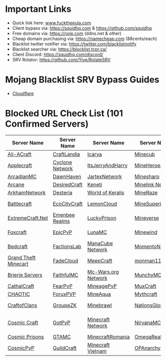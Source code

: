 # Important Links
- Quick link here: www.fucktheeula.com
- Client bypass via: https://squidhq.com & https://github.com/squidhq
- Free domains via: https://noip.com (ddns.net & other)
- Cheap domain purchasing via: https://namecheap.com (88cents/each)
- Blacklist twitter notifier via: https://twitter.com/blacklistnotify
- Blacklist searcher via: https://blocklist.tcpr.ca/
- Client Discord: https://squidhq.com/discord/
- SRV Rotator: https://github.com/Yive/RotateSRV

# Mojang Blacklist SRV Bypass Guides
- [Cloudflare](https://github.com/EcoCityCraft/MojangBlacklist/blob/master/SRV-Guides/CLOUDFLARE.md)

# Blocked URL Check List (101 Confirmed Servers)

Server Name                             | Server Name                              | Server Name                                   | Server Name                           | Server Name                           | Server Name
--------------------------------------- | ---------------------------------------- | --------------------------------------------- | ------------------------------------- | ------------------------------------- | ------------------------------------- 
[Ali-ACraft][mc.aliacraft.net]          | [CraftLandia][jogar.craftlandia.com.br]  | [Icarya][play.icarya.fr]                      | [Minecub][mc.minecub.es]              | [OPCraft][opcraft.net]                | [Skyblock.xyz][skyblock.xyz]
[Applecraft][play.applecraft.org]       | [Cyclone Network][cyclonenetwork.org]    | [ItsJerryAndHarry][itsjerryandharry.com]      | [MineHeroes][mineheroes.net]          | [OPMines][opmines.net]                | [Skyblocky][skyblocky.com]
[ArcadianMC][play.arcadianmc.com]       | [DawnHaven][play.dawnhaven.net]          | [JartexNetwork][play.jartexnetwork.com]       | [Minesharp][play.minesharp.net]       | [OriginMC][originmc.org]              | [SkyCalypso.DE][skycalypso.de]
[Arcane][arcane.cc]                     | [DesiredCraft][mc.desiredcraft.net]      | [Keneti][play.keneti.com]                     | [Minelink Network][play.minelink.net] | [ParadiseMC][play.paradise-mc.net]    | [Skywars][skywars.com]
[ArkhamNetwork][arkhamnetwork.org]      | [Desteria][pvp.desteria.com]             | [World of Keralis][play.keralis.net]          | [MineRaze][play.mineraze.us]          | [PhanaticMC][phanaticmc.com]          | [SlabCraft][mc.slabcraft.net]
[Battlecraft][battlecraft.eu]           | [EcoCityCraft][ecocitycraft.com]         | [LemonCloud][lemoncloud.org]                  | [MineSuperior][play.minesuperior.com] | [Pika-Network][play.pika-network.net] | [SurvivalDub][mc.survivaldub.com]
[ExtremeCraft.Net][extremecraft.net]    | [Emenbee Realms][emenbee.net]            | [LuckyPrison][luckyprison.com]                | [Mineverse][mineverse.com]            | [Pitforge][pitforge.com]              | [TeamExtreme][play.teamextrememc.com]
[Foxcraft][mcfoxcraft.com]              | [EpicPvP][epicpvp.eu]                    | [LunaMC][play.lunamc.fr]                      | [Minewind][mc.minewind.com]           | [PrimeMC][primemc.org]                | [The Reeve Network][play.reevemc.com]
[Bedcraft][ftb.bedcraft.eu]             | [FactionsLab][play.factionslab.com]      | [ManaCube Network][play.manacube.com]         | [MomentoNetwork][momentonetwork.net]  | [Purple Prison][purpleprison.net]     | [TheSquadMC][play.thesquadmc.net]
[Grand Theft Minecart][grandtheftmc.net]| [FadeCloud][fadecloud.com]               | [MeepCraft][meepcraft.com]                    | [monman11][monman11.com]              | [PvPingMC][play.pvpingmc.org]         | [Thronecraft][play.thronecraft.org]
[Brierie Servers][brierie.net]          | [FaithfulMC][faithfulmc.com]             | [Mc-Wars.org Network][mc-wars.org]            | [MunchyMC][munchymc.com]              | [PvP-WarCraft][mc.pvp-warcraft.eu]    | [Twerion][twerion.net]
[CathalCraft][mc.cathalcraft.com]       | [FearPvP][fearpvp.com]                   | [MineagePvP][play.mineagepvp.com]             | [MuxCraft][muxcraft.eu]               | [RebirthCraft][play.rebirthcraft.net] | [VelocityMC][play.velocity-mc.com]
[CHAOTIC][chaoticprison.org]            | [ForuxPVP][play.foruxpvp.com]            | [MineAqua][mc.mineaquatm.net]                 | [Mythcraft][play.mythcraftpvp.com]    | [SaicoPVP][saicopvp.com]              | [VindexCraft][play.vindexcraft.com]
[CraftofClans][play.craftofclans.net]   | [GroupeZK][play.groupezk.fr]             | [Minebrawl][minebrawl.org]                    | [NationsGlory][nationsglory.fr]       | [Savage Games][savage.games]          | [VoidRealms][voidrealms.net]
[Cosmic Craft][play.cosmicmc.com]       | [GotPvP][gotpvp.com]                     | [Minecraft Network][minecartmc.com]           | [NirvanaMC][play.nirvanamc.com]       | [The Skyblock Hub][sb-hub.com]        | [Wyvern Network][play.wyvernnetwork.com]
[Cosmic Prisons][cosmicprisons.com]     | [GTAMC][play.gtamc.net]                  | [MinecraftRomania][play.minecraft-romania.ro] | [OmegaRealm][omegarealm.com]          | [Shaded][play.shaded.gg]              | [Yay Mc][yaymc.com]
[CosmicPvP][cosmicpvp.com]              | [GuildCraft][play.guildcraft.org]        | [Minecraft Vietnam][sv.minefc.com]            | [OPAnarchy][opanarchy.com]            | [Skyblock.net][skyblock.net]          |

[mc.aliacraft.net]:          http://use.gameapis.net/mc/extra/blockedservers/check/mc.aliacraft.net
[play.applecraft.org]:       http://use.gameapis.net/mc/extra/blockedservers/check/play.applecraft.org
[play.arcadianmc.com]:       http://use.gameapis.net/mc/extra/blockedservers/check/play.arcadianmc.com,arcadianmc.com,mc.arcadianmc.com
[arcane.cc]:                 http://use.gameapis.net/mc/extra/blockedservers/check/arcane.cc,mc.arcane.cc
[arkhamnetwork.org]:         http://use.gameapis.net/mc/extra/blockedservers/check/arkhamnetwork.org,mc.arkhamnetwork.org,play.arkhamnetwork.org,playmc.mx
[battlecraft.eu]:            http://use.gameapis.net/mc/extra/blockedservers/check/battlecraft.eu,mc.battlecraft.eu
[ftb.bedcraft.eu]:           http://use.gameapis.net/mc/extra/blockedservers/check/ftb.bedcraft.eu
[brierie.net]:               http://use.gameapis.net/mc/extra/blockedservers/check/modernsky.brierie.net,dw20new.brierie.net,horizons3.brierie.net,mc.brierie.net,revelation.brierie.net,project.brierie.net,age.brierie.net,beyond.brierie.net,sf3.brierie.net,direwolf20.brierie.net,hermitpack.brierie.net,infinitylite.brierie.net,fv.brierie.net,titan.brierie.net,simplelife.brierie.net,departed.brierie.net,dw20.brierie.co,horizons.brierie.net,inf.brierie.net,lite3.brierie.net,mq.brierie.net,sf2.brierie.net,unleashed.brierie.net,lobby.brierie.net,sevtech.brierie.net
[mc.cathalcraft.com]:        http://use.gameapis.net/mc/extra/blockedservers/check/mc.cathalcraft.com,sky.cathalcraft.com
[chaoticprison.org]:         http://use.gameapis.net/mc/extra/blockedservers/check/chaoticprison.org
[play.craftofclans.net]:     http://use.gameapis.net/mc/extra/blockedservers/check/play.craftofclans.net
[play.cosmicmc.com]:         http://use.gameapis.net/mc/extra/blockedservers/check/play.cosmicmc.com,mc.cosmicmc.com
[cosmicprisons.com]:         http://use.gameapis.net/mc/extra/blockedservers/check/cosmicprisons.com
[cosmicpvp.com]:             http://use.gameapis.net/mc/extra/blockedservers/check/cosmicpvp.com,proxypipe.cosmicpvp.com,play.cosmicpvp.com
[jogar.craftlandia.com.br]:  http://use.gameapis.net/mc/extra/blockedservers/check/jogar.craftlandia.com.br
[cyclonenetwork.org]:        http://use.gameapis.net/mc/extra/blockedservers/check/cyclonenetwork.org,op.cyclonenetwork.org,play.cyclonenetwork.org,mc.cyclonenetwork.org
[play.dawnhaven.net]:        http://use.gameapis.net/mc/extra/blockedservers/check/play.dawnhaven.net
[mc.desiredcraft.net]:       http://use.gameapis.net/mc/extra/blockedservers/check/mc.desiredcraft.net
[pvp.desteria.com]:          http://use.gameapis.net/mc/extra/blockedservers/check/pvp.desteria.com,desteria.com,play.desteria.com
[ecocitycraft.com]:          http://use.gameapis.net/mc/extra/blockedservers/check/ecocitycraft.com,mc.ecocitycraft.com,play.ecocitycraft.com,eccgamers.com,mc.eccgamers.com,play.eccgamers.com,aemservers.net,mc.aemservers.net,play.aemservers.net
[emenbee.net]:               http://use.gameapis.net/mc/extra/blockedservers/check/emenbee.net,mc.emenbee.net
[epicpvp.eu]:                http://use.gameapis.net/mc/extra/blockedservers/check/epicpvp.eu,clashmc.eu
[extremecraft.net]:          http://use.gameapis.net/mc/extra/blockedservers/check/extremecraft.net,play.extremecraft.net,mc.extremecraft.net
[play.factionslab.com]:      http://use.gameapis.net/mc/extra/blockedservers/check/play.factionslab.com,factionslab.com
[fadecloud.com]:             http://use.gameapis.net/mc/extra/blockedservers/check/fadecloud.com,play.fadecloud.com
[faithfulmc.com]:            http://use.gameapis.net/mc/extra/blockedservers/check/faithfulmc.com,play.faithfulmc.com
[fearpvp.com]:               http://use.gameapis.net/mc/extra/blockedservers/check/fearpvp.com,play.fearpvp.com,mc.fearpvp.com
[play.foruxpvp.com]:         http://use.gameapis.net/mc/extra/blockedservers/check/play.foruxpvp.com
[mcfoxcraft.com]:            http://use.gameapis.net/mc/extra/blockedservers/check/mcfoxcraft.com,play.mcfoxcraft.com
[play.groupezk.fr]:          http://use.gameapis.net/mc/extra/blockedservers/check/play.groupezk.fr,gzk.bmqt.fr,play.groupezk.com
[grandtheftmc.net]:          http://use.gameapis.net/mc/extra/blockedservers/check/play.grandtheftmc.net,mc.grandtheftmc.net,mc-gtm.net,play.mc-gtm.net,mc.mc-gtm.net
[gotpvp.com]:                http://use.gameapis.net/mc/extra/blockedservers/check/gotpvp.com,play.gotpvp.com
[play.gtamc.net]:            http://use.gameapis.net/mc/extra/blockedservers/check/play.gtamc.net
[play.guildcraft.org]:       http://use.gameapis.net/mc/extra/blockedservers/check/play.guildcraft.org
[play.icarya.fr]:            http://use.gameapis.net/mc/extra/blockedservers/check/play.icarya.fr,icarya.fr
[itsjerryandharry.com]:      http://use.gameapis.net/mc/extra/blockedservers/check/itsjerryandharry.com,play.itsjerryandharry.com,mc.itsjerryandharry.com
[play.jartexnetwork.com]:    http://use.gameapis.net/mc/extra/blockedservers/check/play.jartexnetwork.com,mc.jartexnetwork.com,jartexnetwork.com
[play.keneti.com]:           http://use.gameapis.net/mc/extra/blockedservers/check/play.keneti.com
[play.keralis.net]:          http://use.gameapis.net/mc/extra/blockedservers/check/play.keralis.net
[lemoncloud.org]:            http://use.gameapis.net/mc/extra/blockedservers/check/lemoncloud.org,play.lemoncloud.org
[luckyprison.com]:           http://use.gameapis.net/mc/extra/blockedservers/check/luckyprison.com,play.luckyprison.com
[play.lunamc.fr]:            http://use.gameapis.net/mc/extra/blockedservers/check/play.lunamc.fr,play.horizonmc.fr
[play.manacube.com]:         http://use.gameapis.net/mc/extra/blockedservers/check/play.manacube.com,manacube.com,mc.manacube.com,play.minevast.com,mc.minevast.com,minevast.com
[meepcraft.com]:             http://use.gameapis.net/mc/extra/blockedservers/check/meepcraft.com
[mc-wars.org]:               http://use.gameapis.net/mc/extra/blockedservers/check/mc-wars.org
[play.mineagepvp.com]:       http://use.gameapis.net/mc/extra/blockedservers/check/play.mineagepvp.com,mc.mineagepvp.com,mineagepvp.com
[mc.mineaquatm.net]:         http://use.gameapis.net/mc/extra/blockedservers/check/mc.mineaquatm.net
[minebrawl.org]:             http://use.gameapis.net/mc/extra/blockedservers/check/minebrawl.org
[minecartmc.com]:            http://use.gameapis.net/mc/extra/blockedservers/check/minecartmc.com,play.theminecart.com,server.theminecart.com
[play.minecraft-romania.ro]: http://use.gameapis.net/mc/extra/blockedservers/check/play.minecraft-romania.ro,original.minecraft-romania.ro,elite.minecraft-romania.ro,galaxy.minecraft-romania.ro,evo.minecraft-romania.ro
[sv.minefc.com]:             http://use.gameapis.net/mc/extra/blockedservers/check/sv.minefc.com
[mc.minecub.es]:             http://use.gameapis.net/mc/extra/blockedservers/check/mc.minecub.es,us.minecub.es,eu.minecub.es
[mineheroes.net]:            http://use.gameapis.net/mc/extra/blockedservers/check/mineheroes.net,play.mineheroes.net
[play.minesharp.net]:        http://use.gameapis.net/mc/extra/blockedservers/check/play.minesharp.net,play.minesharp.org,minesharp.net,minesharp.org,mc.minesharp.net,mc.minesharp.org
[play.minelink.net]:         http://use.gameapis.net/mc/extra/blockedservers/check/play.minelink.net
[play.mineraze.us]:          http://use.gameapis.net/mc/extra/blockedservers/check/play.mineraze.us
[play.minesuperior.com]:     http://use.gameapis.net/mc/extra/blockedservers/check/play.minesuperior.com
[mineverse.com]:             http://use.gameapis.net/mc/extra/blockedservers/check/mineverse.com,mineverse.net,mineverse.org
[mc.minewind.com]:           http://use.gameapis.net/mc/extra/blockedservers/check/mc.minewind.com,play.minewind.com
[momentonetwork.net]:        http://use.gameapis.net/mc/extra/blockedservers/check/mc.momentonetwork.net
[monman11.com]:              http://use.gameapis.net/mc/extra/blockedservers/check/monman11.com
[munchymc.com]:              http://use.gameapis.net/mc/extra/blockedservers/check/munchymc.com,play.munchymc.com,kitpvp.us,play.kitpvp.us,mc.kitpvp.us,woolwars.com,na-hg.com,play.na-hg.com,mc.na-hg.com,minecraftraid.com,mc-prison.com,mc-maze.com
[muxcraft.eu]:               http://use.gameapis.net/mc/extra/blockedservers/check/muxcraft.eu,pvp.muxcraft.eu
[play.mythcraftpvp.com]:     http://use.gameapis.net/mc/extra/blockedservers/check/play.mythcraftpvp.com
[nationsglory.fr]:           http://use.gameapis.net/mc/extra/blockedservers/check/nationsglory.fr,blue.nationsglory.fr,orange.nationsglory.fr,yellow.nationsglory.fr,white.nationsglory.fr,black.nationsglory.fr,grey.nationsglory.fr,brown.nationsglory.fr
[play.nirvanamc.com]:        http://use.gameapis.net/mc/extra/blockedservers/check/play.nirvanamc.com
[omegarealm.com]:            http://use.gameapis.net/mc/extra/blockedservers/check/omegarealm.com,mc.omegarealm.com,play.omegarealm.com
[opanarchy.com]:             http://use.gameapis.net/mc/extra/blockedservers/check/opanarchy.com,mc.opanarchy.com,play.opanarchy.com
[opcraft.net]:               http://use.gameapis.net/mc/extra/blockedservers/check/opcraft.net,play.opcraft.net,mc.opcraft.net
[opmines.net]:               http://use.gameapis.net/mc/extra/blockedservers/check/opmines.net,mc.opmines.net
[originmc.org]:              http://use.gameapis.net/mc/extra/blockedservers/check/originmc.org,pvp.originmc.org,play.originmc.org
[play.paradise-mc.net]:      http://use.gameapis.net/mc/extra/blockedservers/check/play.paradise-mc.net,paradise-mc.net
[phanaticmc.com]:            http://use.gameapis.net/mc/extra/blockedservers/check/phanaticmc.com,play.phanaticmc.com,mcskyblock.com,play.mcskyblock.com
[play.pika-network.net]:     http://use.gameapis.net/mc/extra/blockedservers/check/play.pika-network.net,play.pikacraft.eu
[pitforge.com]:              http://use.gameapis.net/mc/extra/blockedservers/check/pitforge.com
[primemc.org]:               http://use.gameapis.net/mc/extra/blockedservers/check/primemc.org,play.primemc.org
[purpleprison.net]:          http://use.gameapis.net/mc/extra/blockedservers/check/purpleprison.net
[play.pvpingmc.org]:         http://use.gameapis.net/mc/extra/blockedservers/check/play.pvpingmc.org
[mc.pvp-warcraft.eu]:        http://use.gameapis.net/mc/extra/blockedservers/check/mc.pvp-warcraft.eu
[play.rebirthcraft.net]:     http://use.gameapis.net/mc/extra/blockedservers/check/play.rebirthcraft.net
[saicopvp.com]:              http://use.gameapis.net/mc/extra/blockedservers/check/saicopvp.com,mc.saicopvp.com,play.saicopvp.com
[savage.games]:              http://use.gameapis.net/mc/extra/blockedservers/check/savage.games,skybounds.com,play.skybounds.com,play.savage.games
[sb-hub.com]:                http://use.gameapis.net/mc/extra/blockedservers/check/sb-hub.com,planetsb.net,fadedsb.com,shadowsb.com,survivalsb.com
[play.shaded.gg]:            http://use.gameapis.net/mc/extra/blockedservers/check/play.shaded.gg,shaded.gg
[skyblock.net]:              http://use.gameapis.net/mc/extra/blockedservers/check/skyblock.net,skyblock.org
[skyblock.xyz]:              http://use.gameapis.net/mc/extra/blockedservers/check/skyblock.xyz
[skyblocky.com]:             http://use.gameapis.net/mc/extra/blockedservers/check/skyblocky.com,mc.skyblocky.com,play.skyblocky.com,candycraft.org,play.candycraft.org,mc.candycraft.org
[skycalypso.de]:             http://use.gameapis.net/mc/extra/blockedservers/check/skycalypso.de
[skywars.com]:               http://use.gameapis.net/mc/extra/blockedservers/check/skywars.com
[mc.slabcraft.net]:          http://use.gameapis.net/mc/extra/blockedservers/check/mc.slabcraft.net
[mc.survivaldub.com]:        http://use.gameapis.net/mc/extra/blockedservers/check/mc.survivaldub.com
[play.teamextrememc.com]:    http://use.gameapis.net/mc/extra/blockedservers/check/play.teamextrememc.com
[play.reevemc.com]:          http://use.gameapis.net/mc/extra/blockedservers/check/play.reevemc.com
[play.thesquadmc.net]:       http://use.gameapis.net/mc/extra/blockedservers/check/play.thesquadmc.net
[play.thronecraft.org]:      http://use.gameapis.net/mc/extra/blockedservers/check/play.thronecraft.org
[twerion.net]:               http://use.gameapis.net/mc/extra/blockedservers/check/twerion.net
[play.velocity-mc.com]:      http://use.gameapis.net/mc/extra/blockedservers/check/play.velocity-mc.com
[play.vindexcraft.com]:      http://use.gameapis.net/mc/extra/blockedservers/check/play.vindexcraft.com
[voidrealms.net]:            http://use.gameapis.net/mc/extra/blockedservers/check/play.voidrealms.net,mc.voidrealms.net
[play.wyvernnetwork.com]:    http://use.gameapis.net/mc/extra/blockedservers/check/play.wyvernnetwork.com
[yaymc.com]:                 http://use.gameapis.net/mc/extra/blockedservers/check/yaymc.com,play.yaymc.com,mc.yaymc.com